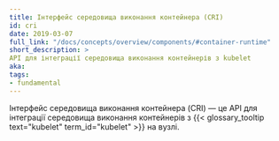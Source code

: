 ```yaml
---
title: Інтерфейс середовища виконання контейнера (CRI)
id: cri
date: 2019-03-07
full_link: "/docs/concepts/overview/components/#container-runtime"
short_description: >
API для інтеграції середовища виконання контейнерів з kubelet
aka:
tags:
- fundamental
---
```

Інтерфейс середовища виконання контейнера (CRI) — це API для інтеграції середовища виконання контейнерів з {{< glossary_tooltip text="kubelet" term_id="kubelet" >}} на вузлі.

<!--more-->
